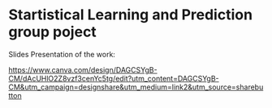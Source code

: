 # Startistical Learning and Prediction group poject

Slides Presentation of the work:

https://www.canva.com/design/DAGCSYgB-CM/dAcUHlO2Z8vzf3cenYc5tg/edit?utm_content=DAGCSYgB-CM&utm_campaign=designshare&utm_medium=link2&utm_source=sharebutton
